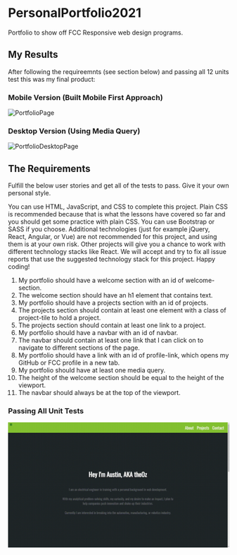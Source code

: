 # PersonalPortfolio2021
Portfolio to show off FCC Responsive web design programs.

## My Results

After following the requireemnts (see section below) and passing all 12 units test this was my final product:

### Mobile Version (Built Mobile First Approach)

![PortfolioPage](https://github.com/The0z/PersonalPortfolio2021/blob/main/imgs/MobileView.gif "Portofolio 2021 Mobile View")

### Desktop Version (Using Media Query)

![PortfolioDesktopPage](https://github.com/The0z/PersonalPortfolio2021/blob/main/imgs/DesktopView.gif "Portofolio 2021 Desktop View")

## The Requirements

Fulfill the below user stories and get all of the tests to pass. Give it your own personal style.

You can use HTML, JavaScript, and CSS to complete this project. Plain CSS is recommended because that is what the lessons have covered so far and you should get some practice with plain CSS. You can use Bootstrap or SASS if you choose. Additional technologies (just for example jQuery, React, Angular, or Vue) are not recommended for this project, and using them is at your own risk. Other projects will give you a chance to work with different technology stacks like React. We will accept and try to fix all issue reports that use the suggested technology stack for this project. Happy coding!

1. My portfolio should have a welcome section with an id of welcome-section.
2. The welcome section should have an h1 element that contains text.
3. My portfolio should have a projects section with an id of projects.
4. The projects section should contain at least one element with a class of project-tile to hold a project.
5. The projects section should contain at least one link to a project.
6. My portfolio should have a navbar with an id of navbar.
7. The navbar should contain at least one link that I can click on to navigate to different sections of the page.
8. My portfolio should have a link with an id of profile-link, which opens my GitHub or FCC profile in a new tab.
9. My portfolio should have at least one media query.
10. The height of the welcome section should be equal to the height of the viewport.
11. The navbar should always be at the top of the viewport.

### Passing All Unit Tests

![PortfolioTestPass](https://github.com/The0z/PersonalPortfolio2021/blob/main/imgs/TestPassed.gif "Portofolio 2021 Test Passed")


